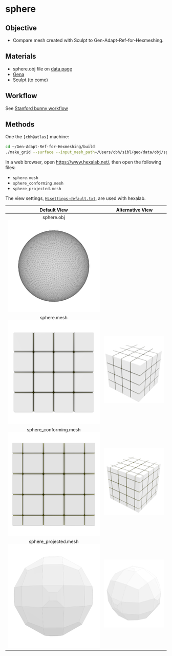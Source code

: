 
# sphere

## Objective

* Compare mesh created with Sculpt to Gen-Adapt-Ref-for-Hexmeshing.

## Materials

* sphere.obj file on [data page](../../data/obj/README.md)
* [Gena](../../doc/cinolib/gena.md)
* Sculpt (to come)

## Workflow

See [Stanford bunny workflow](https://github.com/sandialabs/sibl/blob/master/geo/doc/cinolib/bunny.md#workflow)

## Methods

One the `[cbh@atlas]` machine:

```bash
cd ~/Gen-Adapt-Ref-for-Hexmeshing/build
./make_grid --surface --input_mesh_path=/Users/cbh/sibl/geo/data/obj/sphere.obj --output_grid_path=/Users/cbh/sibl/geo/data/mesh/sphere.mesh --use_octree --project_mesh=true
```

In a web browser, open https://www.hexalab.net/, then open the following files:

* `sphere.mesh`
* `sphere_conforming.mesh`
* `sphere_projected.mesh`

The view settings,
[`HLsettings-default.txt`](fig/HLsettings-default.txt),
are used with hexalab.

| Default View | Alternative View |
|:--:|:--:|
| sphere.obj</br> ![](../fig/sphere.png) | |
| sphere.mesh</br> ![](fig/sphere-default.png) | ![](fig/sphere-alt.png) |
| sphere_conforming.mesh</br> ![](fig/sphere-conforming-default.png) | ![](fig/sphere-conforming-alt.png) |
| sphere_projected.mesh ![](fig/sphere-projected-default.png) | ![](fig/sphere-projected-alt.png) |


